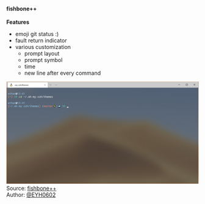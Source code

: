 #### fishbone++

**Features**

- emoji git status :)
- fault return indicator
- various customization
  - prompt layout
  - prompt symbol
  - time
  - new line after every command

![fishbone++](https://github.com/EYH0602/Fishbonepp/blob/master/pics/defaultlook.png)  
Source: [fishbone++](https://github.com/EYH0602/Fishbonepp)  
Author: [@EYH0602](https://github.com/EYH0602)
